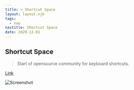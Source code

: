 ```yaml
---
title: ⌨️ Shortcut Space
layout: layout.njk
tags:
  - nav
navtitle: Shortcut Space
date: 2020-12-01
---
```


## Shortcut Space

> Start of opensource community for keyboard shortcuts.

[Link](https://www.shortcut.space)

![Screenshot](../../img/scs.png)
